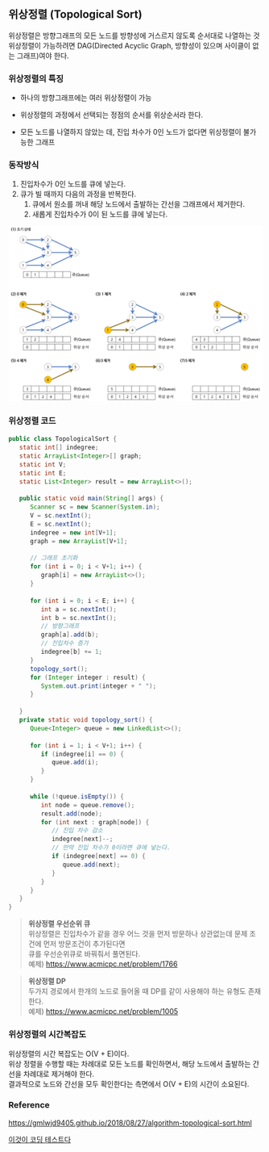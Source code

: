 ## 위상정렬 (Topological Sort)
위상정렬은 방향그래프의 모든 노드를 방향성에 거스르지 않도록 순서대로 나열하는 것  
위상정렬이 가능하려면 DAG(Directed Acyclic Graph, 방향성이 있으며 사이클이 없는 그래프)여야 한다.

### 위상정렬의 특징
- 하나의 방향그래프에는 여러 위상정렬이 가능
  
- 위상정렬의 과정에서 선택되는 정점의 순서를 위상순서라 한다.
- 모든 노드를 나열하지 않았는 데, 진입 차수가 0인 노드가 없다면 위상정렬이 불가능한 그래프

### 동작방식
1. 진입차수가 0인 노드를 큐에 넣는다.
2. 큐가 빌 때까지 다음의 과정을 반복한다.
    1. 큐에서 원소를 꺼내 해당 노드에서 출발하는 간선을 그래프에서 제거한다.
    2. 새롭게 진입차수가 0이 된 노드를 큐에 넣는다.
    

![IMAGES](/images/chapter10/topological.png)

### 위상정렬 코드
```java
public class TopologicalSort {
   static int[] indegree;
   static ArrayList<Integer>[] graph;
   static int V;
   static int E;
   static List<Integer> result = new ArrayList<>();

   public static void main(String[] args) {
      Scanner sc = new Scanner(System.in);
      V = sc.nextInt();
      E = sc.nextInt();
      indegree = new int[V+1];
      graph = new ArrayList[V+1];

      // 그래프 초기화
      for (int i = 0; i < V+1; i++) {
         graph[i] = new ArrayList<>();
      }

      for (int i = 0; i < E; i++) {
         int a = sc.nextInt();
         int b = sc.nextInt();
         // 방향그래프
         graph[a].add(b);
         // 진입차수 증가
         indegree[b] += 1;
      }
      topology_sort();
      for (Integer integer : result) {
         System.out.print(integer + " ");
      }

   }
   private static void topology_sort() {
      Queue<Integer> queue = new LinkedList<>();

      for (int i = 1; i < V+1; i++) {
         if (indegree[i] == 0) {
            queue.add(i);
         }
      }

      while (!queue.isEmpty()) {
         int node = queue.remove();
         result.add(node);
         for (int next : graph[node]) {
            // 진입 차수 감소
            indegree[next]--;
            // 만약 진입 차수가 0이라면 큐에 넣는다.
            if (indegree[next] == 0) {
               queue.add(next);
            }
         }
      }
   }
}
```

> __위상정렬 우선순위 큐__  
> 위상정렬은 진입차수가 같을 경우 어느 것을 먼저 방문하나 상관없는데 문제 조건에 먼저 방문조건이 추가된다면  
> 큐를 우선순위큐로 바꿔줘서 풀면된다.  
> 예제) https://www.acmicpc.net/problem/1766

> __위상정렬 DP__  
> 두가지 경로에서 한개의 노드로 들어올 때 DP를 같이 사용해야 하는 유형도 존재한다.  
> 예제) https://www.acmicpc.net/problem/1005

### 위상정렬의 시간복잡도
위상정렬의 시간 복잡도는 O(V + E)이다.  
위상 정렬을 수행할 때는 차례대로 모든 노드를 확인하면서, 해당 노드에서 출발하는 간선을 차례대로 제거해야 한다.  
결과적으로 노드와 간선을 모두 확인한다는 측면에서 O(V + E)의 시간이 소요된다.




### Reference

https://gmlwjd9405.github.io/2018/08/27/algorithm-topological-sort.html

[이것이 코딩 테스트다](http://www.yes24.com/Product/Goods/91433923)